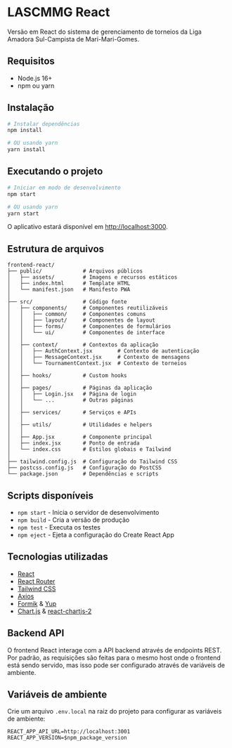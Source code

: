 # LASCMMG React

Versão em React do sistema de gerenciamento de torneios da Liga Amadora Sul-Campista de Mari-Mari-Gomes.

## Requisitos

- Node.js 16+
- npm ou yarn

## Instalação

```bash
# Instalar dependências
npm install

# OU usando yarn
yarn install
```

## Executando o projeto

```bash
# Iniciar em modo de desenvolvimento
npm start

# OU usando yarn
yarn start
```

O aplicativo estará disponível em [http://localhost:3000](http://localhost:3000).

## Estrutura de arquivos

```
frontend-react/
├── public/             # Arquivos públicos
│   ├── assets/         # Imagens e recursos estáticos
│   ├── index.html      # Template HTML
│   └── manifest.json   # Manifesto PWA
│
├── src/                # Código fonte
│   ├── components/     # Componentes reutilizáveis
│   │   ├── common/     # Componentes comuns
│   │   ├── layout/     # Componentes de layout
│   │   ├── forms/      # Componentes de formulários
│   │   └── ui/         # Componentes de interface
│   │
│   ├── context/        # Contextos da aplicação
│   │   ├── AuthContext.jsx        # Contexto de autenticação
│   │   ├── MessageContext.jsx     # Contexto de mensagens
│   │   └── TournamentContext.jsx  # Contexto de torneios
│   │
│   ├── hooks/          # Custom hooks
│   │
│   ├── pages/          # Páginas da aplicação
│   │   ├── Login.jsx   # Página de login
│   │   └── ...         # Outras páginas
│   │
│   ├── services/       # Serviços e APIs
│   │
│   ├── utils/          # Utilidades e helpers
│   │
│   ├── App.jsx         # Componente principal
│   ├── index.jsx       # Ponto de entrada
│   └── index.css       # Estilos globais e Tailwind
│
├── tailwind.config.js  # Configuração do Tailwind CSS
├── postcss.config.js   # Configuração do PostCSS
└── package.json        # Dependências e scripts
```

## Scripts disponíveis

- `npm start` - Inicia o servidor de desenvolvimento
- `npm build` - Cria a versão de produção
- `npm test` - Executa os testes
- `npm eject` - Ejeta a configuração do Create React App

## Tecnologias utilizadas

- [React](https://reactjs.org/)
- [React Router](https://reactrouter.com/)
- [Tailwind CSS](https://tailwindcss.com/)
- [Axios](https://axios-http.com/)
- [Formik](https://formik.org/) & [Yup](https://github.com/jquense/yup)
- [Chart.js](https://www.chartjs.org/) & [react-chartjs-2](https://react-chartjs-2.js.org/)

## Backend API

O frontend React interage com a API backend através de endpoints REST. Por padrão, as requisições são feitas para o mesmo host onde o frontend está sendo servido, mas isso pode ser configurado através de variáveis de ambiente.

## Variáveis de ambiente

Crie um arquivo `.env.local` na raiz do projeto para configurar as variáveis de ambiente:

```
REACT_APP_API_URL=http://localhost:3001
REACT_APP_VERSION=$npm_package_version
